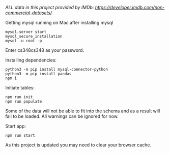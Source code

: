 *ALL data in this project provided by IMDb: https://developer.imdb.com/non-commercial-datasets/*

Getting mysql running on Mac after installing mysql
```
mysql.server start
mysql_secure_installation
mysql -u root -p
```
Enter cs348cs348 as your password.

Installing dependencies:
```
python3 -m pip install mysql-connector-python
python3 -m pip install pandas
npm i
```

Initiate tables:
```
npm run init
npm run populate
```
Some of the data will not be able to fit into the schema and as a result will fail to be loaded. All warnings can be ignored for now.

Start app:
```
npm run start
```
As this project is updated you may need to clear your browser cache.
